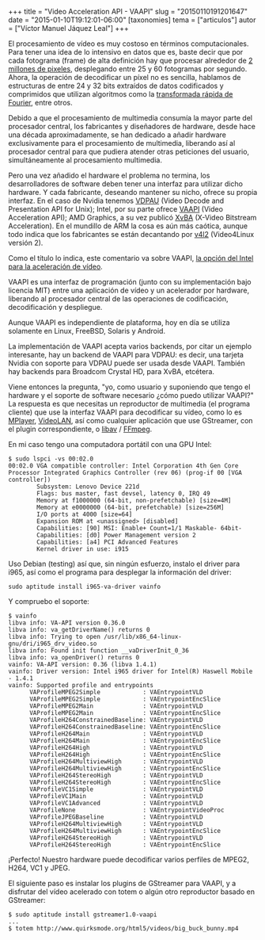 +++
title = "Video Acceleration API - VAAPI"
slug = "20150110191201647"
date = "2015-01-10T19:12:01-06:00"
[taxonomies]
tema = ["articulos"]
autor = ["Víctor Manuel Jáquez Leal"]
+++

El procesamiento de vídeo es muy costoso en términos computacionales.
Para tener una idea de lo intensivo en datos que es, baste decir que por
cada fotograma (frame) de alta definición hay que procesar alrededor de
<a href="https://en.wikipedia.org/wiki/High-definition_video"
class="reference external">2 millones de pixeles</a>, desplegando entre
25 y 60 fotogramas por segundo. Ahora, la operación de decodificar un
píxel no es sencilla, hablamos de estructuras de entre 24 y 32 bits
extraídos de datos codificados y comprimidos que utilizan algoritmos
como la <a href="https://en.wikipedia.org/wiki/Fast_Fourier_transform"
class="reference external">transformada rápida de Fourier</a>, entre
otros.

Debido a que el procesamiento de multimedia consumía la mayor parte del
procesador central, los fabricantes y diseñadores de hardware, desde
hace una década aproximadamente, se han dedicado a añadir hardware
exclusivamente para el procesamiento de multimedia, liberando así al
procesador central para que pudiera atender otras peticiones del
usuario, simultáneamente al procesamiento multimedia.

Pero una vez añadido el hardware el problema no termina, los
desarrolladores de software deben tener una interfaz para utilizar dicho
hardware. Y cada fabricante, deseando mantener su nicho, ofrece su
propia interfaz. En el caso de Nvidia tenemos
<a href="https://en.wikipedia.org/wiki/VDPAU"
class="reference external">VDPAU</a> (Video Decode and Presentation API
for Unix); Intel, por su parte ofrece
<a href="https://en.wikipedia.org/wiki/VAAPI"
class="reference external">VAAPI</a> (Video Acceleration API); AMD
Graphics, a su vez publicó
<a href="https://en.wikipedia.org/wiki/X-Video_Bitstream_Acceleration"
class="reference external">XvBA</a> (X-Video Bitstream Acceleration). En
el mundillo de ARM la cosa es aún más caótica, aunque todo indica que
los fabricantes se están decantando por
<a href="https://en.wikipedia.org/wiki/V4L2"
class="reference external">v4l2</a> (Video4Linux versión 2).

Como el título lo indica, este comentario va sobre VAAPI,
<a href="https://01.org/linuxgraphics/community/vaapi"
class="reference external">la opción del Intel para la aceleración de
vídeo</a>.

<!-- more -->
VAAPI es una interfaz de programación (junto con su implementación bajo
licencia MIT) entre una aplicación de vídeo y un acelerador por
hardware, liberando al procesador central de las operaciones de
codificación, decodificación y despliegue.

Aunque VAAPI es independiente de plataforma, hoy en día se utiliza
solamente en Linux, FreeBSD, Solaris y Android.

La implementación de VAAPI acepta varios backends, por citar un ejemplo
interesante, hay un backend de VAAPI para VDPAU: es decir, una tarjeta
Nvidia con soporte para VDPAU puede ser usada desde VAAPI. También hay
backends para Broadcom Crystal HD, para XvBA, etcétera.

Viene entonces la pregunta, "yo, como usuario y suponiendo que tengo el
hardware y el soporte de software necesario ¿cómo puedo utilizar VAAPI?"
La respuesta es que necesitas un reproductor de multimedia (el programa
cliente) que use la interfaz VAAPI para decodificar su vídeo, como lo es
<a href="http://www.mplayerhq.hu" class="reference external">MPlayer</a>,
<a href="http://www.videolan.org/"
class="reference external">VideoLAN</a>, así como cualquier aplicación
que use GStreamer, con el plugin correspondiente, o
<a href="libav.org" class="reference external">libav</a> /
<a href="ffmpeg.org" class="reference external">FFmpeg</a>.

En mi caso tengo una computadora portátil con una GPU Intel:

    $ sudo lspci -vs 00:02.0
    00:02.0 VGA compatible controller: Intel Corporation 4th Gen Core Processor Integrated Graphics Controller (rev 06) (prog-if 00 [VGA controller])
            Subsystem: Lenovo Device 221d
            Flags: bus master, fast devsel, latency 0, IRQ 49
            Memory at f1000000 (64-bit, non-prefetchable) [size=4M]
            Memory at e0000000 (64-bit, prefetchable) [size=256M]
            I/O ports at 4000 [size=64]
            Expansion ROM at <unassigned> [disabled]
            Capabilities: [90] MSI: Enable+ Count=1/1 Maskable- 64bit-
            Capabilities: [d0] Power Management version 2
            Capabilities: [a4] PCI Advanced Features
            Kernel driver in use: i915

Uso Debian (testing) así que, sin ningún esfuerzo, instalo el driver
para i965, así como el programa para desplegar la información del
driver:

    sudo aptitude install i965-va-driver vainfo

Y compruebo el soporte:

    $ vainfo
    libva info: VA-API version 0.36.0
    libva info: va_getDriverName() returns 0
    libva info: Trying to open /usr/lib/x86_64-linux-gnu/dri/i965_drv_video.so
    libva info: Found init function __vaDriverInit_0_36
    libva info: va_openDriver() returns 0
    vainfo: VA-API version: 0.36 (libva 1.4.1)
    vainfo: Driver version: Intel i965 driver for Intel(R) Haswell Mobile - 1.4.1
    vainfo: Supported profile and entrypoints
          VAProfileMPEG2Simple            : VAEntrypointVLD
          VAProfileMPEG2Simple            : VAEntrypointEncSlice
          VAProfileMPEG2Main              : VAEntrypointVLD
          VAProfileMPEG2Main              : VAEntrypointEncSlice
          VAProfileH264ConstrainedBaseline: VAEntrypointVLD
          VAProfileH264ConstrainedBaseline: VAEntrypointEncSlice
          VAProfileH264Main               : VAEntrypointVLD
          VAProfileH264Main               : VAEntrypointEncSlice
          VAProfileH264High               : VAEntrypointVLD
          VAProfileH264High               : VAEntrypointEncSlice
          VAProfileH264MultiviewHigh      : VAEntrypointVLD
          VAProfileH264MultiviewHigh      : VAEntrypointEncSlice
          VAProfileH264StereoHigh         : VAEntrypointVLD
          VAProfileH264StereoHigh         : VAEntrypointEncSlice
          VAProfileVC1Simple              : VAEntrypointVLD
          VAProfileVC1Main                : VAEntrypointVLD
          VAProfileVC1Advanced            : VAEntrypointVLD
          VAProfileNone                   : VAEntrypointVideoProc
          VAProfileJPEGBaseline           : VAEntrypointVLD
          VAProfileH264MultiviewHigh      : VAEntrypointVLD
          VAProfileH264MultiviewHigh      : VAEntrypointEncSlice
          VAProfileH264StereoHigh         : VAEntrypointVLD
          VAProfileH264StereoHigh         : VAEntrypointEncSlice

¡Perfecto! Nuestro hardware puede decodificar varios perfiles de MPEG2,
H264, VC1 y JPEG.

El siguiente paso es instalar los plugins de GStreamer para VAAPI, y a
disfrutar del vídeo acelerado con totem o algún otro reproductor basado
en GStreamer:

    $ sudo aptitude install gstreamer1.0-vaapi
    ...
    $ totem http://www.quirksmode.org/html5/videos/big_buck_bunny.mp4
